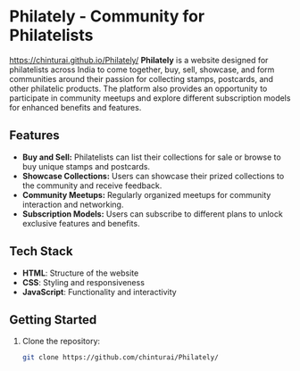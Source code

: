 # Philately - Community for Philatelists
https://chinturai.github.io/Philately/
**Philately** is a website designed for philatelists across India to come together, buy, sell, showcase, and form communities around their passion for collecting stamps, postcards, and other philatelic products. The platform also provides an opportunity to participate in community meetups and explore different subscription models for enhanced benefits and features.

## Features

- **Buy and Sell:** Philatelists can list their collections for sale or browse to buy unique stamps and postcards.
- **Showcase Collections:** Users can showcase their prized collections to the community and receive feedback.
- **Community Meetups:** Regularly organized meetups for community interaction and networking.
- **Subscription Models:** Users can subscribe to different plans to unlock exclusive features and benefits.

## Tech Stack

- **HTML**: Structure of the website
- **CSS**: Styling and responsiveness
- **JavaScript**: Functionality and interactivity

## Getting Started

1. Clone the repository:
   ```bash
   git clone https://github.com/chinturai/Philately/
